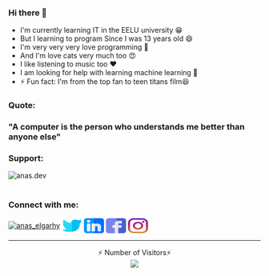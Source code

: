 ### Hi there 👋
- I'm currently learning IT in the EELU university 😁
- But I learning to program Since I was 13 years old 😄
- I'm very very very love programming 🖤
- And I'm love cats very much too 😍
- I like listening to music too ❤
- I am looking for help with learning machine learning 🤔
- ⚡ Fun fact: I'm from the top fan to teen titans film😆


<h3>Quote:</h3>
<h3>&quot;A computer is the person who understands me better than anyone else&quot;</h3>


<h3 align="left">Support:</h3>
<p><a href="https://www.buymeacoffee.com/anas.dev"> <img align="left" src="https://cdn.buymeacoffee.com/buttons/v2/default-yellow.png" height="50" width="210" alt="anas.dev" /></a></p><br><br>
<h3 align="left">Connect with me:</h3>
<p align="left">
<a href="https://dev.to/anas_elgarhy" target="blank"><img align="center" src="https://d2fltix0v2e0sb.cloudfront.net/dev-badge.svg" alt="anas_elgarhy" height="30" width="40" /></a>
<a href="https://twitter.com/anas_elgarhy" target="blank"><img align="center" src="https://raw.githubusercontent.com/Anas-Elgarhy/Anas-Elgarhy/main/social_logos/twitter_l.svg" alt="anas_elgarhy" height="30" width="40" /></a>
<a href="https://linkedin.com/in/anas-elgarhy" target="blank"><img align="center" src="https://raw.githubusercontent.com/Anas-Elgarhy/Anas-Elgarhy/main/social_logos/linkedin.svg" alt="anas-elgarhy" height="30" width="40" /></a>
<a href="https://fb.com/anas.ahmed.elgarhy" target="blank"><img align="center" src="https://raw.githubusercontent.com/Anas-Elgarhy/Anas-Elgarhy/main/social_logos/facebook%20_l.svg" alt="anas.ahmed.elgarhy" height="30" width="40" /></a>
<a href="https://instagram.com/anas_elgarhy" target="blank"><img align="center" src="https://raw.githubusercontent.com/Anas-Elgarhy/Anas-Elgarhy/main/social_logos/instagram_l.svg" alt="anas_elgarhy" height="30" width="40" /></a>
</p>

---
<p align="center">⚡ Number of Visitors⚡ <br>
<img alr="⚡ Number of Visitors ⚡b" src="https://profile-counter.glitch.me/Anas-Elgarhy/count.svg"/>
</p>
<!--
**Anas-Elgarhy/Anas-Elgarhy** is a ✨ _special_ ✨ repository because its `README.md` (this file) appears on your GitHub profile.

Here are some ideas to get you started:

- 🔭 I’m currently working on ...
- 🌱 I’m currently learning ...
- 👯 I’m looking to collaborate on ...
- 🤔 I’m looking for help with ...
- 💬 Ask me about ...
- 📫 How to reach me: ...
- 😄 Pronouns: ...
- ⚡ Fun fact: ...
-->
